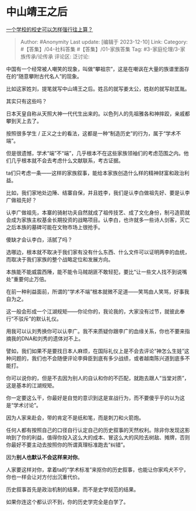 # 中山靖王之后
[一个学校的校史可以怎样强行往上算？](https://www.zhihu.com/question/309154799/answer/3319842097)

> Author: #Anonymity
> Last update: [编辑于 2023-12-10]
> Link:
> Category: #【答集】/04-社科答集  #【答集】/01-家族答集 
> Tag:  #3-家庭伦理/3-家族传承/论传承 
> 评论区:
> 泛讨论:

中国有一个经常被人嘲笑的现象，叫做“攀祖宗”，这是在嘲讽在大量的族谱里面存在的“随意攀附古代名人”的现象。

比如这家姓刘，提笔就写中山靖王之后。姓吕的就写姜太公，姓赵的就写赵匡胤。

其实只有这些吗？

日本天皇自称从天照大神一代代生出来的。以色列人的先祖雅各和神摔跤，亲戚都攀到天上去了。

按照很多学生 / 正义之士的看法，这都是一种“制造历史”的行为，属于“学术不端”。

但是很遗憾，学术“端”不“端”，几乎根本不在这些家族领袖们的考虑范围之内。他们几乎根本就不会去考虑什么文献联系，考古证据。

ta们只考虑一条——这样的家族叙事，能给本家族创造什么样的精神财富和政治利益。

比如，我们家地处边陲、结寨自保，并且姓李，我们是认李白做祖先好、要是认李广做祖先好？

认李广做祖先，本寨的骑射功夫自然就成了祖传技艺、成了文化身份，制弓造箭就会成为家族主权基金长期投资的战略项目。认李白，也许就多一些诗人剑客，灭亡之后本族的墓碑可能在文物市场上很抢手。

傻缺才会认李白，活腻了吗？

选哪边，根本就不取决于我们家有没有什么东西、什么文件可以证明两李的血统，而取决于我们家族的整个战略定位和发展方向。

本族能不能威震西陲，能不能令马贼胡匪不敢轻犯，要比“让一些文人找不到说嘴处”重要何止万倍。

在前一种利益面前，所谓的“学术不端”根本就微不足道——笑骂由人笑骂，好事我自为之。

这一般会形成一个江湖规矩——你论你的，我论我的，大家没有过节，就彼此奉行“不驳斥”的默认礼仪。

用我可以认刘秀换你可以认李广。我不来质疑你跟李广的血缘关系，你也不要来指摘我的DNA和刘秀的遗体对不上。

譬如，我们如果不是要找日本人麻烦，在国际礼仪上是不会去评论“神怎么生娃”这种问题的，我们也不会随便评论李舜臣到底有多少战绩，或者越南陈兴道到底多不能打。

你可以说你的，但是不去因为别人的自认和你的不匹配，就跑去跟人“当堂对质”，这是基本的江湖规矩。

你一定要这么干，你最好是自觉的意识到这是宣战行为，而不要傻乎乎的以为这是“学术讨论”。

因为人家来赴会，带的肯定不是纸和笔，而是刺刀和火箭炮。

任何人都有按照自己的口径自行认定自己的历史叙事的天然权利。除非你发现这影响到了你的利益，值得你投入这么大的成本、冒这么大的风险去树敌、摊牌，否则你最好不要主动去按照你的所谓真理标准跑去“纠错”。

因为**别人也默认不会这样来对你**。

人家要这样对你，拿着ta的“学术标准”来抠你的历史叙事，也能让你家鸡犬不宁，你也一样会让对方付出沉重代价。

历史叙事首先是政治机制的结果，而不是史学规范的结果。

如果你连这个都认识不到，你的历史学完全是白学了。